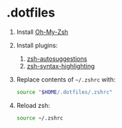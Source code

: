 # .dotfiles

1. Install [Oh-My-Zsh](https://github.com/ohmyzsh/ohmyzsh)
2. Install plugins:
   1. [zsh-autosuggestions](https://github.com/zsh-users/zsh-autosuggestions/blob/master/INSTALL.md#oh-my-zsh)
   2. [zsh-syntax-highlighting](https://github.com/zsh-users/zsh-syntax-highlighting/blob/master/INSTALL.md#oh-my-zsh)
3. Replace contents of `~/.zshrc` with:

   ```bash
   source "$HOME/.dotfiles/.zshrc"
   ```

4. Reload zsh:

   ```bash
   source ~/.zshrc
   ```
